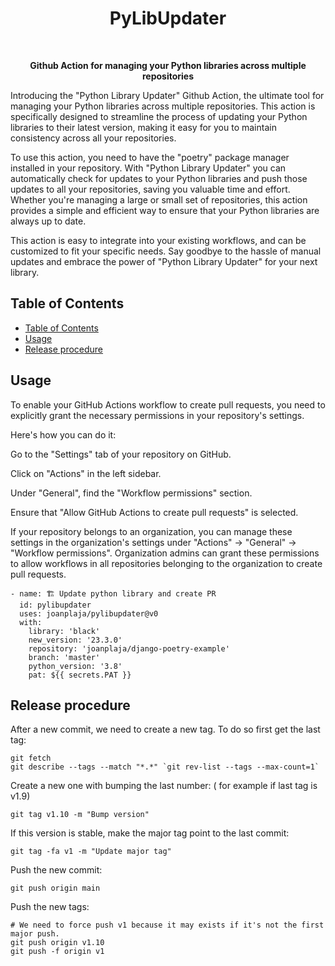 <h1 align="center"> PyLibUpdater </h1> <br>

<p align="center" style="font-weight:bold">
    Github Action for managing your Python libraries across multiple repositories
</p>


Introducing the "Python Library Updater" Github Action, the ultimate tool for managing your Python libraries across multiple repositories. This action is specifically designed to streamline the process of updating your Python libraries to their latest version, making it easy for you to maintain consistency across all your repositories.

To use this action, you need to have the "poetry" package manager installed in your repository. With "Python Library Updater" you can automatically check for updates to your Python libraries and push those updates to all your repositories, saving you valuable time and effort. Whether you're managing a large or small set of repositories, this action provides a simple and efficient way to ensure that your Python libraries are always up to date.

This action is easy to integrate into your existing workflows, and can be customized to fit your specific needs. Say goodbye to the hassle of manual updates and embrace the power of "Python Library Updater" for your next library.


## Table of Contents

- [Table of Contents](#table-of-contents)
- [Usage](#usage)
- [Release procedure](#release-procedure)

## Usage

To enable your GitHub Actions workflow to create pull requests, you need to explicitly grant the necessary permissions in your repository's settings.

Here's how you can do it:

Go to the "Settings" tab of your repository on GitHub.

Click on "Actions" in the left sidebar.

Under "General", find the "Workflow permissions" section.

Ensure that "Allow GitHub Actions to create pull requests" is selected.

If your repository belongs to an organization, you can manage these settings in the organization's settings under "Actions" → "General" → "Workflow permissions". Organization admins can grant these permissions to allow workflows in all repositories belonging to the organization to create pull requests.

```
- name: 🏗 Update python library and create PR
  id: pylibupdater
  uses: joanplaja/pylibupdater@v0
  with:
    library: 'black'
    new_version: '23.3.0'
    repository: 'joanplaja/django-poetry-example'
    branch: 'master'
    python_version: '3.8'
    pat: ${{ secrets.PAT }}
```

## Release procedure

After a new commit, we need to create a new tag. To do so first get the last tag:
```
git fetch
git describe --tags --match "*.*" `git rev-list --tags --max-count=1`
```
Create a new one with bumping the last number: ( for example if last tag is v1.9)
```
git tag v1.10 -m "Bump version"
```
If this version is stable, make the major tag point to the last commit:
```
git tag -fa v1 -m "Update major tag"
```
Push the new commit:
```
git push origin main
```
Push the new tags:
```
# We need to force push v1 because it may exists if it's not the first major push.
git push origin v1.10
git push -f origin v1
```
